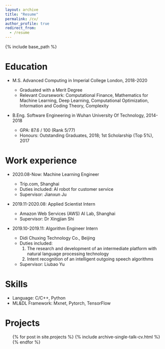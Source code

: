 ```yaml
---
layout: archive
title: "Resume"
permalink: /cv/
author_profile: true
redirect_from:
  - /resume
---
```


{% include base_path %}

Education
======
* M.S. Advanced Computing in Imperial College London, 2018-2020
    * Graduated with a Merit Degree
    * Relevant Coursework: Computational Finance, Mathematics for Machine Learning, Deep Learning, Computational
Optimization, Information and Coding Theory, Complexity

* B.Eng. Software Engineering in Wuhan University Of Technology, 2014-2018
    * GPA: 87.6 / 100 (Rank 5/77)
    * Honours: Outstanding Graduates, 2018; 1st Scholarship (Top 5%), 2017


Work experience
======
* 2020.08-Now: Machine Learning Engineer
  * Trip.com, Shanghai
  * Duties included: AI robot for customer service
  * Supervisor: Jianxun Ju

* 2019.11-2020.08:  Applied Scientist Intern
  *  Amazon Web Services (AWS) AI Lab, Shanghai
  * Supervisor: Dr Xingjian Shi

* 2019.10-2019.11:  Algorithm Engineer Intern
    * Didi Chuxing Technology Co., Beijing
    * Duties included:
        1. The research and development of an intermediate platform with natural language processing technology 
        2. Intent recognition of an intelligent outgoing speech algorithms
    * Supervisor: Liubao Yu

Skills
======
* Language: C/C++, Python
* ML&DL Framework: Mxnet, Pytorch, TensorFlow

Projects
======
  <ul>{% for post in site.projects %}
    {% include archive-single-talk-cv.html %}
  {% endfor %}</ul>
